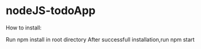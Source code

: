 # nodeJS-todoApp
How to install:

Run npm install in root directory
After successfull installation,run npm start
